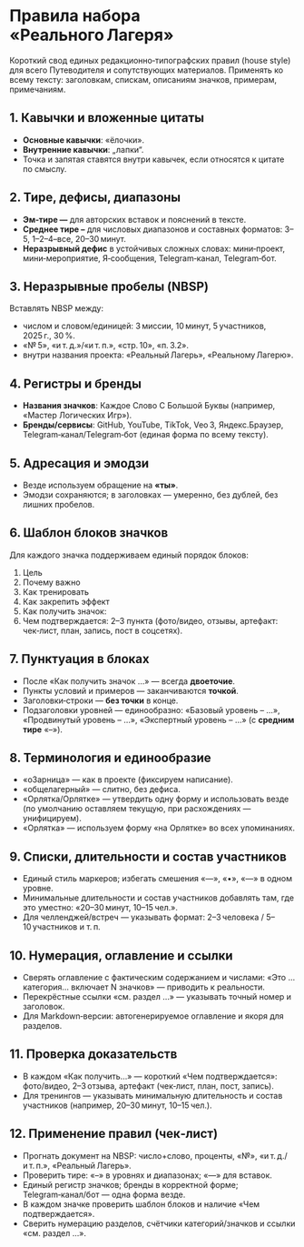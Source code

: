 # Правила набора «Реального Лагеря»

Короткий свод единых редакционно‑типографских правил (house style) для всего Путеводителя и сопутствующих материалов. Применять ко всему тексту: заголовкам, спискам, описаниям значков, примерам, примечаниям.

## 1. Кавычки и вложенные цитаты

- **Основные кавычки**: «ёлочки».
- **Внутренние кавычки**: „лапки“.
- Точка и запятая ставятся внутри кавычек, если относятся к цитате по смыслу.

## 2. Тире, дефисы, диапазоны

- **Эм‑тире —** для авторских вставок и пояснений в тексте.
- **Среднее тире –** для числовых диапазонов и составных форматов: 3–5, 1–2–4–все, 20–30 минут.
- **Неразрывный дефис** в устойчивых сложных словах: мини‑проект, мини‑мероприятие, Я‑сообщения, Telegram‑канал, Telegram‑бот.

## 3. Неразрывные пробелы (NBSP)

Вставлять NBSP между:

- числом и словом/единицей: 3 миссии, 10 минут, 5 участников, 2025 г., 30 %.
- «№ 5», «и т. д.»/«и т. п.», «стр. 10», «п. 3.2».
- внутри названия проекта: «Реальный Лагерь», «Реальному Лагерю».

## 4. Регистры и бренды

- **Названия значков**: Каждое Слово С Большой Буквы (например, «Мастер Логических Игр»).
- **Бренды/сервисы**: GitHub, YouTube, TikTok, Veo 3, Яндекс.Браузер, Telegram‑канал/Telegram‑бот (единая форма по всему тексту).

## 5. Адресация и эмодзи

- Везде используем обращение на **«ты»**.
- Эмодзи сохраняются; в заголовках — умеренно, без дублей, без лишних пробелов.

## 6. Шаблон блоков значков

Для каждого значка поддерживаем единый порядок блоков:

1) Цель
2) Почему важно
3) Как тренировать
4) Как закрепить эффект
5) Как получить значок:
6) Чем подтверждается: 2–3 пункта (фото/видео, отзывы, артефакт: чек‑лист, план, запись, пост в соцсетях).

## 7. Пунктуация в блоках

- После «Как получить значок …» — всегда **двоеточие**.
- Пункты условий и примеров — заканчиваются **точкой**.
- Заголовки‑строки — **без точки** в конце.
- Подзаголовки уровней — единообразно: «Базовый уровень – …», «Продвинутый уровень – …», «Экспертный уровень – …» (с **средним тире** «–»).

## 8. Терминология и единообразие

- «оЗарница» — как в проекте (фиксируем написание).
- «общелагерный» — слитно, без дефиса.
- «Орлятка/Орлятке» — утвердить одну форму и использовать везде (по умолчанию оставляем текущую, при расхождениях — унифицируем).
- «Орлятка» — используем форму «на Орлятке» во всех упоминаниях.

## 9. Списки, длительности и состав участников

- Единый стиль маркеров; избегать смешения «—», «•», «—» в одном уровне.
- Минимальные длительности и состав участников добавлять там, где это уместно: «20–30 минут, 10–15 чел.».
- Для челленджей/встреч — указывать формат: 2–3 человека / 5–10 участников и т. п.

## 10. Нумерация, оглавление и ссылки

- Сверять оглавление с фактическим содержанием и числами: «Это … категория… включает N значков» — приводить к реальности.
- Перекрёстные ссылки «см. раздел …» — указывать точный номер и заголовок.
- Для Markdown‑версии: автогенерируемое оглавление и якоря для разделов.

## 11. Проверка доказательств

- В каждом «Как получить…» — короткий «Чем подтверждается»: фото/видео, 2–3 отзыва, артефакт (чек‑лист, план, пост, запись).
- Для тренингов — указывать минимальную длительность и состав участников (например, 20–30 минут, 10–15 чел.).

## 12. Применение правил (чек‑лист)

- Прогнать документ на NBSP: число+слово, проценты, «№», «и т. д./и т. п.», «Реальный Лагерь».
- Проверить тире: «–» в уровнях и диапазонах; «—» для вставок.
- Единый регистр значков; бренды в корректной форме; Telegram‑канал/бот — одна форма везде.
- В каждом значке проверить шаблон блоков и наличие «Чем подтверждается».
- Сверить нумерацию разделов, счётчики категорий/значков и ссылки «см. раздел …».
